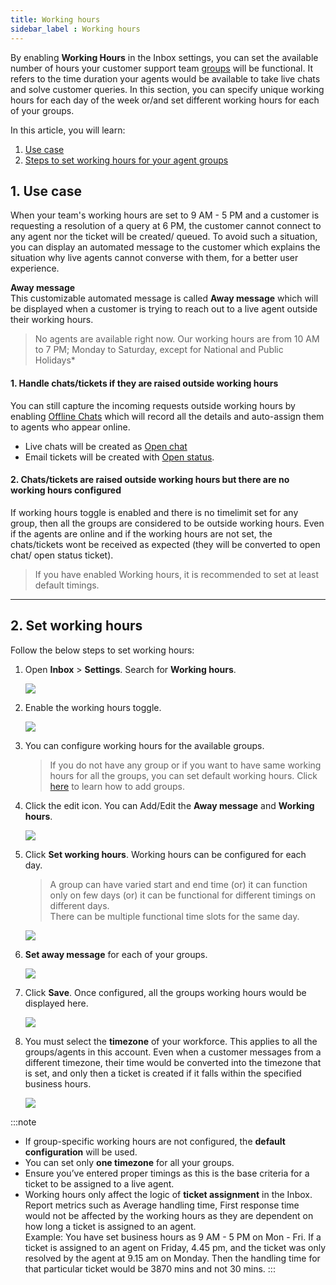 ```yaml
---
title: Working hours
sidebar_label : Working hours
---
```


By enabling **Working Hours** in the Inbox settings, you can set the available number of hours your customer support team [groups](https://docs.yellow.ai/docs/platform_concepts/inbox/inbox-settings/team/groups) will be functional. It refers to the time duration your agents would be available to take live chats and solve customer queries.
In this section, you can specify unique working hours for each day of the week or/and set different working hours for each of your groups.

In this article, you will learn:
1. [Use case](#usecase)
2. [Steps to set working hours for your agent groups](#steps) 


## <a name="usecase"></a> 1. Use case

When your team's working hours are set to 9 AM - 5 PM and a customer is requesting a resolution of a query at 6 PM, the customer cannot connect to any agent nor the ticket will be created/ queued. 
To avoid such a situation, you can display an automated message to the customer which explains the situation why live agents cannot converse with them, for a better user experience.

**Away message**    
This customizable automated message is called **Away message** which will be displayed when a customer is trying to reach out to a live agent outside their working hours.

> No agents are available right now. Our working hours are from 10 AM to 7 PM; Monday to Saturday, except for National and Public Holidays*

#### 1. Handle chats/tickets if they are raised outside working hours

You can still capture the incoming requests outside working hours by enabling [Offline Chats](https://docs.yellow.ai/docs/platform_concepts/inbox/inbox-settings/workflows/offline-chat) which will record all the details and auto-assign them to agents who appear online. 
- Live chats will be created as [Open chat](https://docs.yellow.ai/docs/platform_concepts/inbox/chats/getstartedwithlivechat#14-open-chats)
- Email tickets will be created with [Open status](https://docs.yellow.ai/docs/platform_concepts/inbox/tickets/emailticketstatus).


#### 2. Chats/tickets are raised outside working hours but there are no working hours configured

If working hours toggle is enabled and there is no timelimit set for any group, then all the groups are considered to be outside working hours. Even if the agents are online and if the working hours are not set, the chats/tickets wont be received as expected (they will be converted to open chat/ open status ticket).

> If you have enabled Working hours, it is recommended to set at least default timings. 

---


## <a name="steps"></a> 2. Set working hours

Follow the below steps to set working hours: 

1. Open **Inbox** > **Settings**. Search for **Working hours**.

    ![](https://i.imgur.com/dnpU61d.png)


2. Enable the working hours toggle.

    ![](https://i.imgur.com/5j84kt3.png)

3. You can configure working hours for the available groups.

    > If you do not have any group or if you want to have same working hours for all the groups, you can set default working hours.   Click [here](https://docs.yellow.ai/docs/platform_concepts/inbox/inbox-settings/team/groups) to learn how to add groups.  

4. Click the edit icon. You can Add/Edit the **Away message** and **Working hours**.

    ![](https://i.imgur.com/CTf3cDI.png)


5. Click **Set working hours**. Working hours can be configured for each day. 
    > A group can have varied start and end time (or) it can function only on few days (or) it can be functional for different timings on different days.     
    > There can be multiple functional time slots for the same day. 

    ![](https://i.imgur.com/oF6mGgO.png)


6. **Set away message** for each of your groups.  

    ![](https://i.imgur.com/LkvdV9T.png)


7. Click **Save**. Once configured, all the groups working hours would be displayed here.

    ![](https://i.imgur.com/Jl1zLMh.jpg)


8. You must select the **timezone** of your workforce. This applies to all the groups/agents in this account. Even when a customer messages from a different timezone, their time would be converted into the timezone that is set, and only then a ticket is created if it falls within the specified business hours.

    ![](https://i.imgur.com/EMpAajZ.png)





:::note
- If group-specific working hours are not configured, the **default configuration** will be used.
- You can set only **one timezone** for all your groups.
- Ensure you’ve entered proper timings as this is the base criteria for a ticket to be assigned to a live agent.
- Working hours only affect the logic of **ticket assignment** in the Inbox. Report metrics such as Average handling time, First response time would not be affected by the working hours as they are dependent on how long a ticket is assigned to an agent.   
Example: You have set business hours as 9 AM - 5 PM on Mon - Fri. If a ticket is assigned to an agent on Friday, 4.45 pm, and the ticket was only resolved by the agent at 9.15 am on Monday. Then the handling time for that particular ticket would be 3870 mins and not 30 mins.
:::